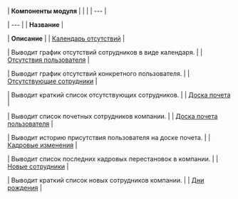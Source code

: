 | **Компоненты модуля** | | |
| --- |

| --- |
| **Название** |

| **Описание** |
| [Календарь отсутствий](/user_help/components/intranet/intranet_user/intranet_absence_calendar.php) |

| Выводит график отсутствий сотрудников в виде календаря. |
| [Отсутствия пользователя](/user_help/service/intranet/components_2/hr/intranet_absence_user.php) |

| Выводит график отсутствий конкретного пользователя. |
| [Отсутствующие сотрудники](/user_help/components/intranet/intranet_user/intranet_structure_informer_absent.php) |

| Выводит краткий список отсутствующих сотрудников. |
| [Доска почета](/user_help/components/intranet/intranet_user/intranet_structure_honour.php) |

| Выводит список почетных сотрудников компании. |
| [Доска почета пользователя](/user_help/components/intranet/intranet_user/intranet_structure_honour_user.php) |

| Выводит историю присутствия пользователя на доске почета. |
| [Кадровые изменения](/user_help/components/intranet/intranet_user/intranet_structure_events.php) |

| Выводит список последних кадровых перестановок в компании. |
| [Новые сотрудники](/user_help/components/intranet/intranet_user/intranet_structure_informer_new.php) |

| Выводит краткий список новых сотрудников компании. |
| [Дни рождения](/user_help/components/intranet/intranet_user/intranet_structure_birthday_nearest.php) |